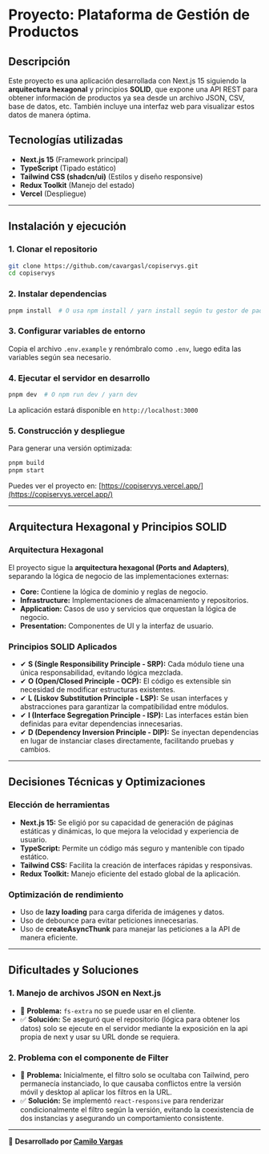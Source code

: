 # Proyecto: Plataforma de Gestión de Productos

## Descripción
Este proyecto es una aplicación desarrollada con Next.js 15 siguiendo la **arquitectura hexagonal** y principios **SOLID**, que expone una API REST para obtener información de productos ya sea desde un archivo JSON, CSV, base de datos, etc. También incluye una interfaz web para visualizar estos datos de manera óptima.

## Tecnologías utilizadas
- **Next.js 15** (Framework principal)
- **TypeScript** (Tipado estático)
- **Tailwind CSS (shadcn/ui)** (Estilos y diseño responsive)
- **Redux Toolkit** (Manejo del estado)
- **Vercel** (Despliegue)

---

## Instalación y ejecución
### **1. Clonar el repositorio**
```bash
git clone https://github.com/cavargasl/copiservys.git
cd copiservys
```

### **2. Instalar dependencias**
```bash
pnpm install  # O usa npm install / yarn install según tu gestor de paquetes
```

### **3. Configurar variables de entorno**
Copia el archivo `.env.example` y renómbralo como `.env`, luego edita las variables según sea necesario.

### **4. Ejecutar el servidor en desarrollo**
```bash
pnpm dev  # O npm run dev / yarn dev
```
La aplicación estará disponible en `http://localhost:3000`

### **5. Construcción y despliegue**
Para generar una versión optimizada:
```bash
pnpm build
pnpm start
```

Puedes ver el proyecto en: [https://copiservys.vercel.app/](https://copiservys.vercel.app/)

---

## Arquitectura Hexagonal y Principios SOLID

### **Arquitectura Hexagonal**
El proyecto sigue la **arquitectura hexagonal (Ports and Adapters)**, separando la lógica de negocio de las implementaciones externas:
- **Core:** Contiene la lógica de dominio y reglas de negocio.
- **Infrastructure:** Implementaciones de almacenamiento y repositorios.
- **Application:** Casos de uso y servicios que orquestan la lógica de negocio.
- **Presentation:** Componentes de UI y la interfaz de usuario.

### **Principios SOLID Aplicados**
- ✔ **S (Single Responsibility Principle - SRP):** Cada módulo tiene una única responsabilidad, evitando lógica mezclada.
- ✔ **O (Open/Closed Principle - OCP):** El código es extensible sin necesidad de modificar estructuras existentes.
- ✔ **L (Liskov Substitution Principle - LSP):** Se usan interfaces y abstracciones para garantizar la compatibilidad entre módulos.
- ✔ **I (Interface Segregation Principle - ISP):** Las interfaces están bien definidas para evitar dependencias innecesarias.
- ✔ **D (Dependency Inversion Principle - DIP):** Se inyectan dependencias en lugar de instanciar clases directamente, facilitando pruebas y cambios.

---

## Decisiones Técnicas y Optimizaciones
### **Elección de herramientas**
- **Next.js 15:** Se eligió por su capacidad de generación de páginas estáticas y dinámicas, lo que mejora la velocidad y experiencia de usuario.
- **TypeScript:** Permite un código más seguro y mantenible con tipado estático.
- **Tailwind CSS:** Facilita la creación de interfaces rápidas y responsivas.
- **Redux Toolkit:** Manejo eficiente del estado global de la aplicación.

### **Optimización de rendimiento**
- Uso de **lazy loading** para carga diferida de imágenes y datos.
- Uso de debounce para evitar peticiones innecesarias.
- Uso de **createAsyncThunk** para manejar las peticiones a la API de manera eficiente.

---

## Dificultades y Soluciones
### **1. Manejo de archivos JSON en Next.js**
- 🔹 **Problema:** `fs-extra` no se puede usar en el cliente.
- ✅ **Solución:** Se aseguró que el repositorio (lógica para obtener los datos) solo se ejecute en el servidor mediante la exposición en la api propia de next y usar su URL donde se requiera.

### **2. Problema con el componente de Filter**
- 🔹 **Problema:**  Inicialmente, el filtro solo se ocultaba con Tailwind, pero permanecía instanciado, lo que causaba conflictos entre la versión móvil y desktop al aplicar los filtros en la URL.
- ✅ **Solución:** Se implementó `react-responsive` para renderizar condicionalmente el filtro según la versión, evitando la coexistencia de dos instancias y asegurando un comportamiento consistente.

---

🚀 **Desarrollado por [Camilo Vargas](https://github.com/cavargasl)**


